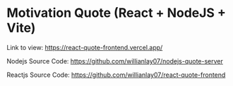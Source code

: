 # Motivation Quote (React + NodeJS + Vite)

Link to view: https://react-quote-frontend.vercel.app/

Nodejs Source Code: https://github.com/willianlay07/nodejs-quote-server

Reactjs Source Code: https://github.com/willianlay07/react-quote-frontend

